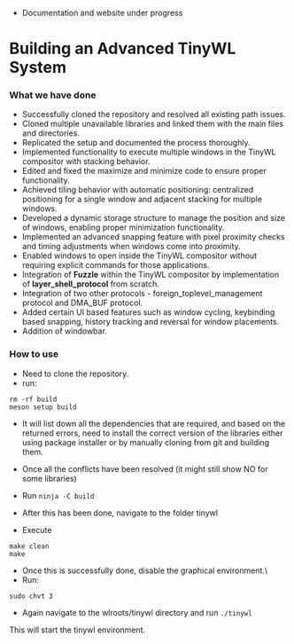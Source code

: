 - Documentation and website under progress

# Building an Advanced TinyWL System

### What we have done
- Successfully cloned the repository and resolved all existing path issues.
- Cloned multiple unavailable libraries and linked them with the main files and directories.
- Replicated the setup and documented the process thoroughly.
- Implemented functionality to execute multiple windows in the TinyWL compositor with stacking behavior.
- Edited and fixed the maximize and minimize code to ensure proper functionality.
- Achieved tiling behavior with automatic positioning: centralized positioning for a single window and adjacent stacking for multiple windows.
- Developed a dynamic storage structure to manage the position and size of windows, enabling proper minimization functionality.
- Implemented an advanced snapping feature with pixel proximity checks and timing adjustments when windows come into proximity.
- Enabled windows to open inside the TinyWL compositor without requiring explicit commands for those applications.
- Integration of **Fuzzle** within the TinyWL compositor by implementation of **layer_shell_protocol** from scratch.
- Integration of two other protocols - foreign_toplevel_management protocol and DMA_BUF protocol.
- Added certain UI based features such as window cycling, keybinding based snapping, history tracking and reversal for window placements.
- Addition of windowbar.

### How to use
- Need to clone the repository.
- run:
```
rm -rf build
meson setup build
```

- It will list down all the dependencies that are required, and based on the returned errors, need to install the correct version of the libraries either using package installer or by manually cloning from git and building them.
- Once all the conflicts have been resolved (it might still show NO for some libraries)
- Run ``` ninja -C build ```

- After this has been done, navigate to the folder tinywl
- Execute

```
make clean
make
```

- Once this is successfully done, disable the graphical environment.\
- Run:
```
sudo chvt 3
```

- Again navigate to the wlroots/tinywl directory and run ``` ./tinywl ```

This will start the tinywl environment.

